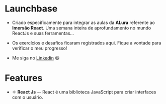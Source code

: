 # Launchbase

- Criado especificamente para integrar as aulas da **ALura** referente ao **Imersão React**. Uma semana inteira de aprofundamento no mundo ReactJs e suas ferramentas...

- Os exercícios e desafios ficaram registrados aqui. Fique a vontade para verificar o meu progresso!

- Me siga no <a href="https://www.linkedin.com/in/andreluisbonfim/">Linkedin</a> :smiley:

# Features

- :atom_symbol: **React Js** -- React é uma biblioteca JavaScript para criar interfaces com o usuário. 